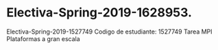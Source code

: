# Electiva-Spring-2019-1628953.

Electiva-Spring-2019-1527749
Codigo de estudiante: 1527749 Tarea MPI Plataformas a gran escala
